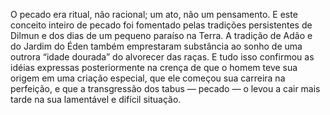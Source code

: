 ﻿O pecado era ritual, não racional; um ato, não um pensamento. E este conceito inteiro de pecado foi fomentado pelas tradições persistentes de Dilmun e dos dias de um pequeno paraíso na Terra. A tradição de Adão e do Jardim do Éden também emprestaram substância ao sonho de uma outrora “idade dourada” do alvorecer das raças. E tudo isso confirmou as idéias expressas posteriormente na crença de que o homem teve sua origem em uma criação especial, que ele começou sua carreira na perfeição, e que a transgressão dos tabus — pecado — o levou a cair mais tarde na sua lamentável e difícil situação.